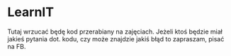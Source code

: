 # LearnIT
Tutaj wrzucać będę kod przerabiany na zajęciach. Jeżeli ktoś będzie miał jakieś pytania dot. kodu, czy może znajdzie jakiś błąd to zapraszam, pisać na FB.
